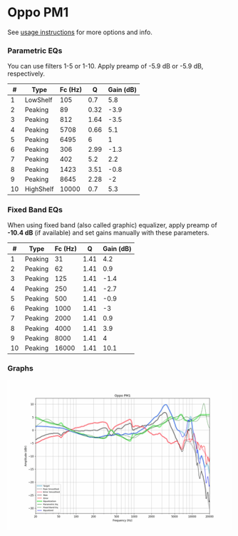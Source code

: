 # Oppo PM1
See [usage instructions](https://github.com/jaakkopasanen/AutoEq#usage) for more options and info.

### Parametric EQs
You can use filters 1-5 or 1-10. Apply preamp of -5.9 dB or -5.9 dB, respectively.

|   # | Type      |   Fc (Hz) |    Q |   Gain (dB) |
|-----|-----------|-----------|------|-------------|
|   1 | LowShelf  |       105 | 0.7  |         5.8 |
|   2 | Peaking   |        89 | 0.32 |        -3.9 |
|   3 | Peaking   |       812 | 1.64 |        -3.5 |
|   4 | Peaking   |      5708 | 0.66 |         5.1 |
|   5 | Peaking   |      6495 | 6    |         1   |
|   6 | Peaking   |       306 | 2.99 |        -1.3 |
|   7 | Peaking   |       402 | 5.2  |         2.2 |
|   8 | Peaking   |      1423 | 3.51 |        -0.8 |
|   9 | Peaking   |      8645 | 2.28 |        -2   |
|  10 | HighShelf |     10000 | 0.7  |         5.3 |

### Fixed Band EQs
When using fixed band (also called graphic) equalizer, apply preamp of **-10.4 dB** (if available) and set gains manually with these parameters.

|   # | Type    |   Fc (Hz) |    Q |   Gain (dB) |
|-----|---------|-----------|------|-------------|
|   1 | Peaking |        31 | 1.41 |         4.2 |
|   2 | Peaking |        62 | 1.41 |         0.9 |
|   3 | Peaking |       125 | 1.41 |        -1.4 |
|   4 | Peaking |       250 | 1.41 |        -2.7 |
|   5 | Peaking |       500 | 1.41 |        -0.9 |
|   6 | Peaking |      1000 | 1.41 |        -3   |
|   7 | Peaking |      2000 | 1.41 |         0.9 |
|   8 | Peaking |      4000 | 1.41 |         3.9 |
|   9 | Peaking |      8000 | 1.41 |         4   |
|  10 | Peaking |     16000 | 1.41 |        10.1 |

### Graphs
![](./Oppo%20PM1.png)
